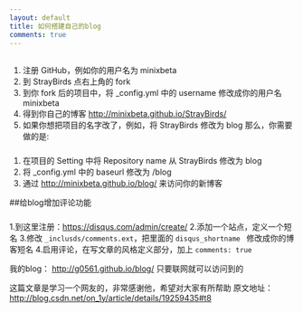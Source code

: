 ```yaml
---
layout: default
title: 如何搭建自己的blog
comments: true
---
```



##
1. 注册 GitHub，例如你的用户名为 minixbeta
2. 到 StrayBirds 点右上角的 fork
3. 到你 fork 后的项目中，将 _config.yml 中的 username 修改成你的用户名 minixbeta
4. 得到你自己的博客 http://minixbeta.github.io/StrayBirds/
5. 如果你想把项目的名字改了，例如，将 StrayBirds 修改为 blog 那么，你需要做的是:
  ###
   1. 在项目的 Setting 中将 Repository name 从 StrayBirds 修改为 blog
   2. 将 _config.yml 中的 baseurl 修改为 /blog
   3. 通过 http://minixbeta.github.io/blog/ 来访问你的新博客

##给blog增加评论功能
###
1.到这里注册：https://disqus.com/admin/create/ 
2.添加一个站点，定义一个短名
3.修改 `_inclusds/comments.ext`，把里面的 `disqus_shortname ` 修改成你的博客短名
4.启用评论，在写文章的风格定义部分，加上 `comments: true` 

我的blog： http://g0561.github.io/blog/  只要联网就可以访问到的

这篇文章是学习一个网友的，非常感谢他，希望对大家有所帮助
原文地址：http://blog.csdn.net/on_1y/article/details/19259435#t8
